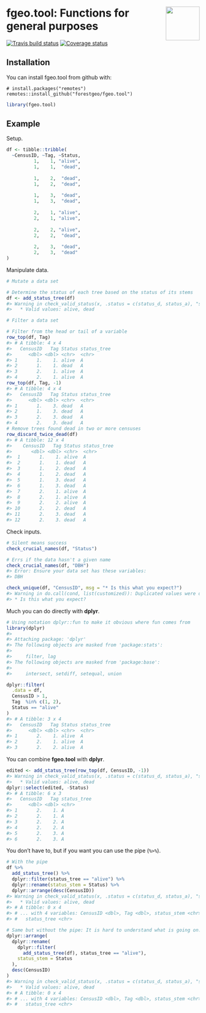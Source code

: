 
<!-- README.md is generated from README.Rmd. Please edit that file -->

# <img src="https://i.imgur.com/m8FNhQR.png" align="right" height=88 /> fgeo.tool: Functions for general purposes

[![Travis build
status](https://travis-ci.org/forestgeo/fgeo.tool.svg?branch=master)](https://travis-ci.org/forestgeo/fgeo.tool)
[![Coverage
status](https://coveralls.io/repos/github/forestgeo/fgeo.tool/badge.svg)](https://coveralls.io/r/forestgeo/fgeo.tool?branch=master)

## Installation

You can install fgeo.tool from github with:

    # install.packages("remotes")
    remotes::install_github("forestgeo/fgeo.tool")

``` r
library(fgeo.tool)
```

## Example

Setup.

``` r
df <- tibble::tribble(
  ~CensusID, ~Tag, ~Status,
          1,    1, "alive",
          1,    1,  "dead",
                           
          1,    2,  "dead",
          1,    2,  "dead",
                           
          1,    3,  "dead",
          1,    3,  "dead",
                           
          2,    1, "alive",
          2,    1, "alive",
                           
          2,    2, "alive",
          2,    2,  "dead",
                           
          2,    3,  "dead",
          2,    3,  "dead"
)
```

Manipulate data.

``` r
# Mutate a data set

# Determine the status of each tree based on the status of its stems
df <- add_status_tree(df)
#> Warning in check_valid_status(x, .status = c(status_d, status_a), "status"): No observation has .status = D, A
#>   * Valid values: alive, dead

# Filter a data set

# Filter from the head or tail of a variable
row_top(df, Tag)
#> # A tibble: 4 x 4
#>   CensusID   Tag Status status_tree
#>      <dbl> <dbl> <chr>  <chr>      
#> 1       1.    1. alive  A          
#> 2       1.    1. dead   A          
#> 3       2.    1. alive  A          
#> 4       2.    1. alive  A
row_top(df, Tag, -1)
#> # A tibble: 4 x 4
#>   CensusID   Tag Status status_tree
#>      <dbl> <dbl> <chr>  <chr>      
#> 1       1.    3. dead   A          
#> 2       1.    3. dead   A          
#> 3       2.    3. dead   A          
#> 4       2.    3. dead   A
# Remove trees found dead in two or more censuses
row_discard_twice_dead(df)
#> # A tibble: 12 x 4
#>    CensusID   Tag Status status_tree
#>       <dbl> <dbl> <chr>  <chr>      
#>  1       1.    1. alive  A          
#>  2       1.    1. dead   A          
#>  3       1.    2. dead   A          
#>  4       1.    2. dead   A          
#>  5       1.    3. dead   A          
#>  6       1.    3. dead   A          
#>  7       2.    1. alive  A          
#>  8       2.    1. alive  A          
#>  9       2.    2. alive  A          
#> 10       2.    2. dead   A          
#> 11       2.    3. dead   A          
#> 12       2.    3. dead   A
```

Check inputs.

``` r
# Silent means success
check_crucial_names(df, "Status")

# Errs if the data hasn't a given name
check_crucial_names(df, "DBH")
#> Error: Ensure your data set has these variables:
#> DBH

check_unique(df, "CensusID", msg = "* Is this what you expect?")
#> Warning in do.call(cond, list(customized)): Duplicated values were detected
#> * Is this what you expect?
```

Much you can do directly with **dplyr**.

``` r
# Using notation dplyr::fun to make it obvious where fun comes from
library(dplyr)
#> 
#> Attaching package: 'dplyr'
#> The following objects are masked from 'package:stats':
#> 
#>     filter, lag
#> The following objects are masked from 'package:base':
#> 
#>     intersect, setdiff, setequal, union

dplyr::filter(
  .data = df,
  CensusID > 1,
  Tag  %in% c(1, 2),
  Status == "alive"
)
#> # A tibble: 3 x 4
#>   CensusID   Tag Status status_tree
#>      <dbl> <dbl> <chr>  <chr>      
#> 1       2.    1. alive  A          
#> 2       2.    1. alive  A          
#> 3       2.    2. alive  A
```

You can combine **fgeo.tool** with **dplyr**.

``` r
edited <- add_status_tree(row_top(df, CensusID, -1))
#> Warning in check_valid_status(x, .status = c(status_d, status_a), "status"): No observation has .status = D, A
#>   * Valid values: alive, dead
dplyr::select(edited, -Status)
#> # A tibble: 6 x 3
#>   CensusID   Tag status_tree
#>      <dbl> <dbl> <chr>      
#> 1       2.    1. A          
#> 2       2.    1. A          
#> 3       2.    2. A          
#> 4       2.    2. A          
#> 5       2.    3. A          
#> 6       2.    3. A
```

You don’t have to, but if you want you can use the pipe (`%>%`).

``` r
# With the pipe
df %>% 
  add_status_tree() %>%
  dplyr::filter(status_tree == "alive") %>%
  dplyr::rename(status_stem = Status) %>%
  dplyr::arrange(desc(CensusID))
#> Warning in check_valid_status(x, .status = c(status_d, status_a), "status"): No observation has .status = D, A
#>   * Valid values: alive, dead
#> # A tibble: 0 x 4
#> # ... with 4 variables: CensusID <dbl>, Tag <dbl>, status_stem <chr>,
#> #   status_tree <chr>

# Same but without the pipe: It is hard to understand what is going on.
dplyr::arrange(
  dplyr::rename(
    dplyr::filter(
      add_status_tree(df), status_tree == "alive"), 
    status_stem = Status
  ), 
  desc(CensusID)
)
#> Warning in check_valid_status(x, .status = c(status_d, status_a), "status"): No observation has .status = D, A
#>   * Valid values: alive, dead
#> # A tibble: 0 x 4
#> # ... with 4 variables: CensusID <dbl>, Tag <dbl>, status_stem <chr>,
#> #   status_tree <chr>
```
